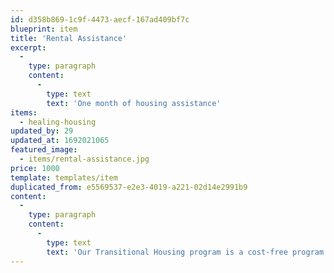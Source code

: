 ```yaml
---
id: d358b869-1c9f-4473-aecf-167ad409bf7c
blueprint: item
title: 'Rental Assistance'
excerpt:
  -
    type: paragraph
    content:
      -
        type: text
        text: 'One month of housing assistance'
items:
  - healing-housing
updated_by: 29
updated_at: 1692021065
featured_image:
  - items/rental-assistance.jpg
price: 1000
template: templates/item
duplicated_from: e5569537-e2e3-4019-a221-02d14e2991b9
content:
  -
    type: paragraph
    content:
      -
        type: text
        text: 'Our Transitional Housing program is a cost-free program. We cover the cost of housing and all utilities. Our Rapid Re-housing program is a graduated program where we work with residents to supplement the costs of rent and utilities. Your gift of Rental Assistance provides funding to help The Mary Parrish Center cover the costs of housing for one month for a family of four.'
---
```

